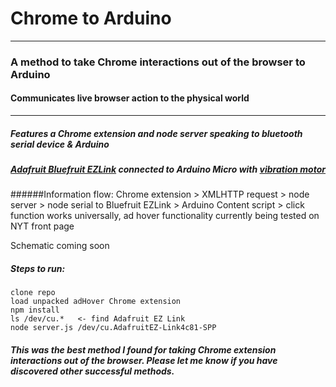 # Chrome to Arduino


***
### A method to take Chrome interactions out of the browser to Arduino
#### Communicates live browser action to the physical world
***
##### Features a Chrome extension and node server speaking to bluetooth serial device & Arduino
##### [Adafruit Bluefruit EZLink](http://www.adafruit.com/product/1588) connected to Arduino Micro with [vibration motor](https://catalog.precisionmicrodrives.com/order-parts/product/304-109-5mm-vibration-motor-8mm-type)
######Information flow: Chrome extension > XMLHTTP request > node server > node serial to Bluefruit EZLink > Arduino
Content script > click function works universally, ad hover functionality currently being tested on NYT front page

Schematic coming soon

##### Steps to run:  
    clone repo
    load unpacked adHover Chrome extension
    npm install
    ls /dev/cu.*   <- find Adafruit EZ Link
    node server.js /dev/cu.AdafruitEZ-Link4c81-SPP 
  

##### This was the best method I found for taking Chrome extension interactions out of the browser.  Please let me know if you have discovered other successful methods.
